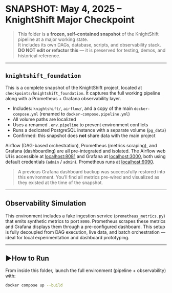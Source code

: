 # SNAPSHOT: May 4, 2025 – KnightShift Major Checkpoint

> This folder is a **frozen, self-contained snapshot** of the KnightShift pipeline at a major working state.  
> It includes its own DAGs, database, scripts, and observability stack. **DO NOT edit or refactor this** — it is preserved for testing, demos, and historical reference.

---

## `knightshift_foundation`

This is a complete snapshot of the KnightShift project, located at `checkpoints/knightshift_foundation`. It captures the full working pipeline along with a Prometheus + Grafana observability layer.

- Includes: `knightshift/`, `airflow/`, and a copy of the main `docker-compose.yml` (renamed to `docker-compose.pipeline.yml`)
- All volume paths are localized
- Uses a renamed `.env.pipeline` to prevent environment conflicts
- Runs a dedicated PostgreSQL instance with a separate volume (`pg_data`)
- Confirmed: this snapshot does **not** share data with the main project

Airflow (DAG-based orchestration), Prometheus (metrics scraping), and Grafana (dashboarding) are all pre-integrated and isolated. The Airflow web UI is accessible at [localhost:8081](http://localhost:8081) and Grafana at [localhost:3000](http://localhost:3000), both using default credentials (`admin` / `admin`). Prometheus runs at [localhost:9090](http://localhost:9090).

> A previous Grafana dashboard backup was successfully restored into this environment. You’ll find all metrics pre-wired and visualized as they existed at the time of the snapshot.

---

## Observability Simulation

This environment includes a fake ingestion service (`prometheus_metrics.py`) that emits synthetic metrics to port `8000`. Prometheus scrapes these metrics and Grafana displays them through a pre-configured dashboard. This setup is fully decoupled from DAG execution, live data, and batch orchestration — ideal for local experimentation and dashboard prototyping.

---

## ▶How to Run

From inside this folder, launch the full environment (pipeline + observability) with:

```bash
docker compose up --build
